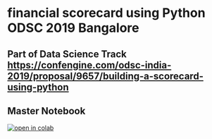 # financial scorecard using Python ODSC 2019 Bangalore 
## Part of Data Science Track https://confengine.com/odsc-india-2019/proposal/9657/building-a-scorecard-using-python
## Master Notebook
[![open in colab](https://colab.research.google.com/assets/colab-badge.svg)](https://https://colab.research.google.com/github/kavitablockyto/ScorecardODSC/)
